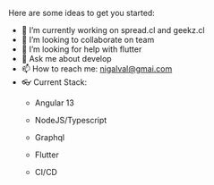 Here are some ideas to get you started:

- 🔭 I’m currently working on spread.cl and geekz.cl
- 👯 I’m looking to collaborate on team
- 🤔 I’m looking for help with flutter
- 💬 Ask me about develop
- 📫 How to reach me: nigalval@gmai.com
- 👓 Current Stack:
  - Angular 13
  - NodeJS/Typescript
  - Graphql
  - Flutter
  
  - CI/CD
